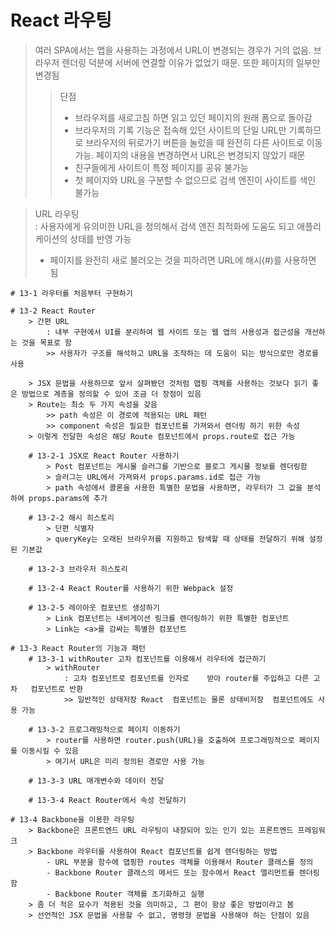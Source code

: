 # React 라우팅

> 여러 SPA에서는 앱을 사용하는 과정에서 URL이 변경되는 경우가 거의 없음. 브라우저 렌더링 덕분에 서버에 연결할 이유가 없었기 때문. 또한 페이지의 일부만 변경됨
>
> > 단점
> >
> > - 브라우저를 새로고침 하면 읽고 있던 페이지의 원래 폼으로 돌아감
> > - 브라우저의 기록 기능은 접속해 있던 사이트의 단일 URL만 기록하므로 브라우저의 뒤로가기 버튼을 눌렀을 때 완전히 다른 사이트로 이동 가능. 페이지의 내용을 변경하면서 URL은 변경되지 않았기 때문
> > - 친구들에게 사이트이 특정 페이지를 공유 불가능
> > - 첫 페이지와 URL을 구분할 수 없으므로 검색 엔진이 사이트를 색인 불가능

> URL 라우팅<br/>
> : 사용자에게 유의미한 URL을 정의해서 검색 엔진 최적화에 도움도 되고 애플리케이션의 상태를 반영 가능
>
> - 페이지를 완전히 새로 불러오는 것을 피하려면 URL에 해시(#)를 사용하면 됨

```
# 13-1 라우터를 처음부터 구현하기
```

```
# 13-2 React Router
	> 간편 URL
		: 내부 구현에서 UI를 분리하여 웹 사이트 또는 웹 앱의 사용성과 접근성을 개선하는 것을 목표로 함
		>> 사용자가 구조를 해석하고 URL을 조작하는 데 도움이 되는 방식으로만 경로를 사용

	> JSX 문법을 사용하므로 앞서 살펴봤던 것처럼 맵핑 객체를 사용하는 것보다 읽기 좋은 방법으로 계층을 정의할 수 있어 조금 더 장점이 있음
	> Route는 최소 두 가지 속성을 갖음
		>> path 속성은 이 경로에 적용되는 URL 패턴
		>> component 속성은 필요한 컴포넌트를 가져와서 렌더링 하기 위한 속성
	> 이렇게 전달한 속성은 해당 Route 컴포넌트에서 props.route로 접근 가능

	# 13-2-1 JSX로 React Router 사용하기
		> Post 컴포넌트는 게시물 슬러그를 기반으로 블로그 게시물 정보를 렌더링함
		> 슬러그는 URL에서 가져와서 props.params.id로 접근 가능
		> path 속성에서 콜론을 사용한 특별한 문법을 사용하면, 라우터가 그 값을 분석하여 props.params에 추가

	# 13-2-2 해시 히스토리
		> 단편 식별자
		> queryKey는 오래된 브라우저를 지원하고 탐색할 때 상태를 전달하기 위해 설정된 기본값

	# 13-2-3 브라우저 히스토리

	# 13-2-4 React Router를 사용하기 위한 Webpack 설정

	# 13-2-5 레이아웃 컴포넌트 생성하기
		> Link 컴포넌트는 내비게이션 링크를 렌더링하기 위한 특별한 컴포넌트
		> Link는 <a>를 감싸는 특별한 컴포넌트
```

```
# 13-3 React Router의 기능과 패턴
	# 13-3-1 withRouter 고차 컴포넌트를 이용해서 라우터에 접근하기
		> withRouter
			: 고차 컴포넌트로 컴포넌트를 인자로 	받아 router를 주입하고 다른 고차 	컴포넌트로 반환
			>> 일반적인 상태저장 React 	컴포넌트는 물론 상태비저장 	컴포넌트에도 사용 가능

	# 13-3-2 프로그래밍적으로 페이지 이동하기
		> router를 사용하면 router.push(URL)을 호출하여 프로그래밍적으로 페이지를 이동시킬 수 있음
		> 여기서 URL은 미리 정의된 경로만 사용 가능

	# 13-3-3 URL 매개변수와 데이터 전달

	# 13-3-4 React Router에서 속성 전달하기
```

```
# 13-4 Backbone을 이용한 라우팅
	> Backbone은 프론트엔드 URL 라우팅이 내장되어 있는 인기 있는 프론트엔드 프레임워크
	> Backbone 라우터를 사용하여 React 컴포넌트를 쉽게 렌더링하는 방법
		- URL 부분을 함수에 맵핑한 routes 객체를 이용해서 Router 클래스를 정의
		- Backbone Router 클래스의 메서드 또는 함수에서 React 엘리먼트를 렌더링함
		- Backbone Router 객체를 초기화하고 실행
	> 좀 더 적은 묘수가 적용된 것을 의미하고, 그 편이 항상 좋은 방법이라고 봄
	> 선언적인 JSX 문법을 사용할 수 없고, 명령형 문법을 사용해야 하는 단점이 있음
```
